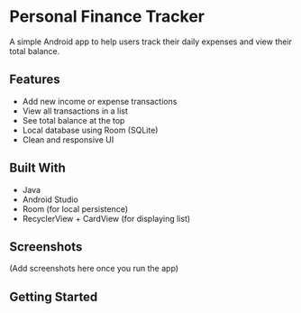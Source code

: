 # Personal Finance Tracker

A simple Android app to help users track their daily expenses and view their total balance.

## Features
- Add new income or expense transactions
- View all transactions in a list
- See total balance at the top
- Local database using Room (SQLite)
- Clean and responsive UI

## Built With
- Java
- Android Studio
- Room (for local persistence)
- RecyclerView + CardView (for displaying list)

## Screenshots
(Add screenshots here once you run the app)

## Getting Started
